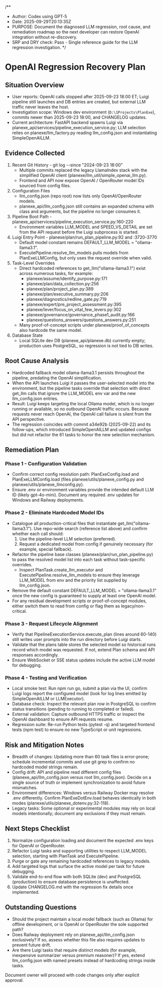 ﻿/**
 * Author: Codex using GPT-5
 * Date: 2025-09-29T20:13:35Z
 * PURPOSE: Document the diagnosed LLM regression, root cause, and remediation roadmap so the next developer can restore OpenAI integration without re-discovery.
 * SRP and DRY check: Pass - Single reference guide for the LLM regression investigation.
 */

# OpenAI Regression Recovery Plan

## Situation Overview
- User reports: OpenAI calls stopped after 2025-09-23 18:00 ET; Luigi pipeline still launches and DB entries are created, but external LLM traffic never leaves the host.
- Investigation scope: Windows dev environment (`D:\1Projects\PlanExe`), commits newer than 2025-09-23 18:00, and CHANGELOG updates.
- Current architecture: FastAPI backend spawns Luigi via planexe_api/services/pipeline_execution_service.py; LLM selection relies on planexe/llm_factory.py reading llm_config.json and instantiating SimpleOpenAILLM.

## Evidence Collected
1. Recent Git History - git log --since "2024-09-23 18:00"
   - Multiple commits replaced the legacy LlamaIndex stack with the simplified OpenAI client (planexe/llm_util/simple_openai_llm.py).
   - Frontend and API now expose OpenAI / OpenRouter model IDs sourced from config files.
2. Configuration Files
   - llm_config.json (repo root) now lists only OpenAI/OpenRouter models.
   - planexe_api/llm_config.json still contains an expanded schema with class and arguments, but the pipeline no longer consumes it.
3. Pipeline Boot Path - planexe_api/services/pipeline_execution_service.py:160-220
   - Environment variables LLM_MODEL and SPEED_VS_DETAIL are set from the API request before the Luigi subprocess is started.
4. Luigi Entry Point - planexe/plan/run_plan_pipeline.py:92 and :3720-3770
   - Default model constant remains DEFAULT_LLM_MODEL = "ollama-llama3.1".
   - ExecutePipeline.resolve_llm_models pulls models from PlanExeLLMConfig, but only uses the request override when valid.
5. Task-Level Overrides
   - Direct hardcoded references to get_llm("ollama-llama3.1") exist across numerous tasks, for example:
     - planexe/assume/identify_purpose.py:171
     - planexe/plan/data_collection.py:256
     - planexe/plan/project_plan.py:389
     - planexe/plan/executive_summary.py:206
     - planexe/diagnostics/redline_gate.py:719
     - planexe/expert/pre_project_assessment.py:395
     - planexe/lever/focus_on_vital_few_levers.py:302
     - planexe/governance/governance_phase1_audit.py:166
     - planexe/questions_answers/questions_answers.py:251
   - Many proof-of-concept scripts under planexe/proof_of_concepts also hardcode the same model.
6. Database State
   - Local SQLite dev DB (planexe_api/planexe.db) currently empty; production uses PostgreSQL, so regression is not tied to DB writes.

## Root Cause Analysis
- Hardcoded fallback model ollama-llama3.1 persists throughout the pipeline, predating the OpenAI simplification.
- When the API launches Luigi it passes the user-selected model into the environment, but the pipeline tasks override that selection with direct get_llm calls that ignore the LLM_MODEL env var and the new llm_config.json entries.
- Result: Luigi keeps targeting the local Ollama model, which is no longer running or available, so no outbound OpenAI traffic occurs. Because requests never reach OpenAI, the OpenAI call failure is silent from the API perspective.
- The regression coincides with commit a34e92b (2025-09-22) and its follow-ups, which introduced SimpleOpenAILLM and updated configs but did not refactor the 61 tasks to honor the new selection mechanism.

## Remediation Plan
### Phase 1 - Configuration Validation
- Confirm correct config resolution path: PlanExeConfig.load and PlanExeLLMConfig.load (files planexe/utils/planexe_config.py and planexe/utils/planexe_llmconfig.py).
- Ensure .env or environment variables provide the intended default LLM ID (likely gpt-4o-mini). Document any required .env updates for Windows and Railway deployments.

### Phase 2 - Eliminate Hardcoded Model IDs
- Catalogue all production-critical files that instantiate get_llm("ollama-llama3.1"). Use repo-wide search (reference list above) and confirm whether each call should:
  1. Use the pipeline-level LLM selection (preferred).
  2. Request a dedicated model from config if genuinely necessary (for example, special fallback).
- Refactor the pipeline base classes (planexe/plan/run_plan_pipeline.py) to pass the resolved model list into each task without task-specific overrides.
  - Inspect PlanTask.create_llm_executor and ExecutePipeline.resolve_llm_models to ensure they leverage LLM_MODEL from env and the priority list supplied by llm_config.json.
- Remove the default constant DEFAULT_LLM_MODEL = "ollama-llama3.1" once the new config is guaranteed to supply at least one OpenAI model.
- For any residual development scripts or proof-of-concept modules, either switch them to read from config or flag them as legacy/non-critical.

### Phase 3 - Request Lifecycle Alignment
- Verify that PipelineExecutionService.execute_plan (lines around 60-140) still writes user prompts into the run directory before Luigi starts.
- Validate that the plans table stores the selected model so historical runs record which model was requested. If not, extend Plan schema and API responses accordingly.
- Ensure WebSocket or SSE status updates include the active LLM model for debugging.

### Phase 4 - Testing and Verification
- Local smoke test: Run npm run go, submit a plan via the UI, confirm Luigi logs report the configured model (look for log lines emitted by SimpleOpenAILLM or LLMExecutor).
- Database check: Inspect the relevant plan row in PostgreSQL to confirm status transitions (pending to running to completed or failed).
- External validation: Capture outbound HTTPS traffic or inspect the OpenAI dashboard to ensure API requests resume.
- Regression suite: Re-run Python tests (pytest -q) and targeted frontend tests (npm test) to ensure no new TypeScript or unit regressions.

## Risk and Mitigation Notes
- Breadth of changes: Updating more than 60 task files is error-prone; schedule incremental commits and use git grep to confirm no hardcoded model strings remain.
- Config drift: API and pipeline read different config files (planexe_api/llm_config.json versus root llm_config.json). Decide on a single source of truth or implement synchronization to avoid future mismatches.
- Environment differences: Windows versus Railway Docker may resolve .env differently. Confirm PlanExeDotEnv.load behaves identically in both modes (planexe/utils/planexe_dotenv.py:32-118).
- Legacy tasks: Some optional or experimental modules may rely on local models intentionally; document any exclusions if they must remain.

## Next Steps Checklist
1. Normalize configuration loading and document the expected .env keys for OpenAI or OpenRouter.
2. Refactor Luigi tasks and supporting utilities to respect LLM_MODEL selection, starting with PlanTask and ExecutePipeline.
3. Purge or gate any remaining hardcoded references to legacy models.
4. Add targeted logs that surface the active model per task for future debugging.
5. Validate end-to-end flow with both SQLite (dev) and PostgreSQL (production) to ensure database persistence is unaffected.
6. Update CHANGELOG.md with the regression fix details once implemented.

## Outstanding Questions
- Should the project maintain a local model fallback (such as Ollama) for offline development, or is OpenAI or OpenRouter the sole supported path?
- Does Railway deployment rely on planexe_api/llm_config.json exclusively? If so, assess whether this file also requires updates to prevent future drift.
- Are there Luigi tasks that require distinct models (for example, inexpensive summarizer versus premium reasoner)? If yes, extend llm_config.json with named presets instead of hardcoding strings inside tasks.

Document owner will proceed with code changes only after explicit approval.
